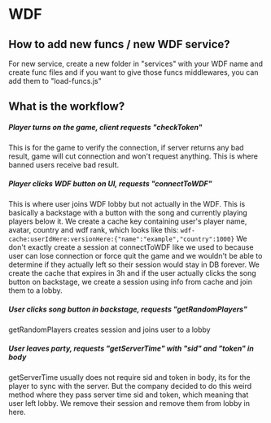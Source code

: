 # WDF

## How to add new funcs / new WDF service?

For new service, create a new folder in "services" with your WDF name and create func files
and if you want to give those funcs middlewares, you can add them to "load-funcs.js"

## What is the workflow?

##### Player turns on the game, client requests "checkToken"
This is for the game to verify the connection, if server returns any bad result, game will cut connection and won't request anything. This is where banned users receive bad result.
##### Player clicks WDF button on UI, requests "connectToWDF"
This is where user joins WDF lobby but not actually in the WDF. This is basically a backstage with a button with the song and currently playing players below it.
We create a cache key containing user's player name, avatar, country and wdf rank, which looks like this: `wdf-cache:userIdHere:versionHere:{"name":"example","country":1000}`
We don't exactly create a session at connectToWDF like we used to because user can lose connection or force quit the game and we wouldn't be able to determine if they actually left so their session would stay in DB forever. We create the cache that expires in 3h and if the user actually clicks the song button on backstage, we create a session using info from cache and join them to a lobby.
##### User clicks song button in backstage, requests "getRandomPlayers"
getRandomPlayers creates session and joins user to a lobby
##### User leaves party, requests "getServerTime" with "sid" and "token" in body
getServerTime usually does not require sid and token in body, its for the player to sync with the server. But the company decided to do this weird method where they pass server time sid and token, which meaning that user left lobby. We remove their session and remove them from lobby in here.